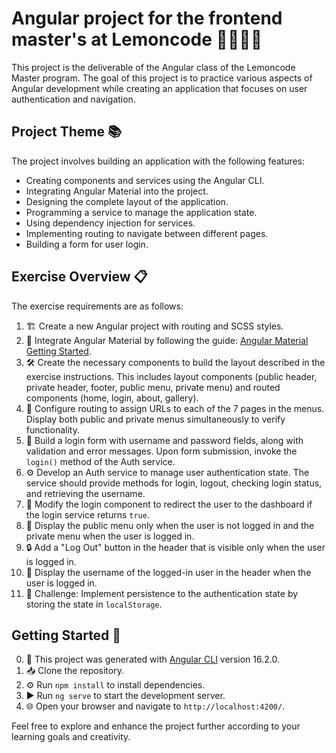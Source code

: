 # Angular project for the frontend master's at Lemoncode 👩🏻‍💻🚀

This project is the deliverable of the Angular class of the Lemoncode Master program. The goal of this project is to practice various aspects of Angular development while creating an application that focuses on user authentication and navigation.

## Project Theme 📚

The project involves building an application with the following features:

- Creating components and services using the Angular CLI.
- Integrating Angular Material into the project.
- Designing the complete layout of the application.
- Programming a service to manage the application state.
- Using dependency injection for services.
- Implementing routing to navigate between different pages.
- Building a form for user login.

## Exercise Overview 📋

The exercise requirements are as follows:

1. 🏗️ Create a new Angular project with routing and SCSS styles.
2. 🎨 Integrate Angular Material by following the guide: [Angular Material Getting Started](https://material.angular.io/guide/getting-started).
3. 🛠️ Create the necessary components to build the layout described in the exercise instructions. This includes layout components (public header, private header, footer, public menu, private menu) and routed components (home, login, about, gallery).
4. 🚦 Configure routing to assign URLs to each of the 7 pages in the menus. Display both public and private menus simultaneously to verify functionality.
5. 📝 Build a login form with username and password fields, along with validation and error messages. Upon form submission, invoke the `login()` method of the Auth service.
6. ⚙️ Develop an Auth service to manage user authentication state. The service should provide methods for login, logout, checking login status, and retrieving the username.
7. 🔄 Modify the login component to redirect the user to the dashboard if the login service returns `true`.
8. 📌 Display the public menu only when the user is not logged in and the private menu when the user is logged in.
9. 🔒 Add a "Log Out" button in the header that is visible only when the user is logged in.
10. 👤 Display the username of the logged-in user in the header when the user is logged in.
11. 🌟 Challenge: Implement persistence to the authentication state by storing the state in `localStorage`.

## Getting Started 🚀

0. 🧱 This project was generated with [Angular CLI](https://github.com/angular/angular-cli) version 16.2.0.
1. 📥 Clone the repository.
2. ⚙️ Run `npm install` to install dependencies.
3. ▶️ Run `ng serve` to start the development server.
4. 🌐 Open your browser and navigate to `http://localhost:4200/`.

Feel free to explore and enhance the project further according to your learning goals and creativity.
